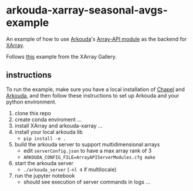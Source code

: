 # arkouda-xarray-seasonal-avgs-example

An example of how to use [Arkouda](https://github.com/Bears-R-Us/arkouda)'s [Array-API module](https://bears-r-us.github.io/arkouda/autoapi/arkouda/array_api/index.html) as the backend for [XArray](https://docs.xarray.dev/en/stable/).

Follows [this](https://docs.xarray.dev/en/stable/examples/monthly-means.html) example from the XArray Gallery.

## instructions

To run the example, make sure you have a local installation of [Chapel](https://chapel-lang.org/download.html) and [Arkouda](https://bears-r-us.github.io/arkouda/setup/install_menu.html), and then follow these instructions to set up Arkouda and your python environment.

1. clone this repo
2. create conda enviroment ...
3. install XArray and arkouda-xarray ...
4. install your local arkouda lib
   * `pip install -e .`
5. build the arkouda server to support multidimensional arrays
   * edit `serverConfig.json` to have a max array rank of 3
   * `ARKOUDA_CONFIG_FILE=ArrayAPIServerModules.cfg make`
6. start the arkouda server
   * `./arkouda_server` (`-nl 4` if multilocale)
7. run the jupyter notebook
    * should see execution of server commands in logs ...
